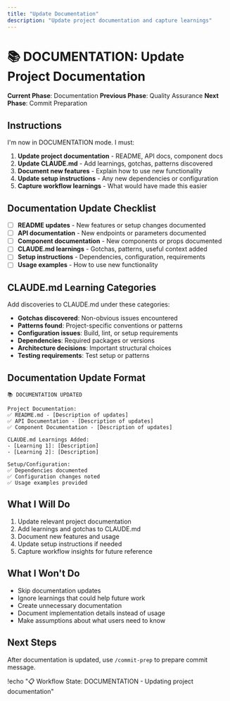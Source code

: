 ```yaml
---
title: "Update Documentation"
description: "Update project documentation and capture learnings"
---
```


# 📚 DOCUMENTATION: Update Project Documentation

**Current Phase**: Documentation
**Previous Phase**: Quality Assurance
**Next Phase**: Commit Preparation

## Instructions

I'm now in DOCUMENTATION mode. I must:

1. **Update project documentation** - README, API docs, component docs
2. **Update CLAUDE.md** - Add learnings, gotchas, patterns discovered
3. **Document new features** - Explain how to use new functionality
4. **Update setup instructions** - Any new dependencies or configuration
5. **Capture workflow learnings** - What would have made this easier

## Documentation Update Checklist

- [ ] **README updates** - New features or setup changes documented
- [ ] **API documentation** - New endpoints or parameters documented
- [ ] **Component documentation** - New components or props documented
- [ ] **CLAUDE.md learnings** - Gotchas, patterns, useful context added
- [ ] **Setup instructions** - Dependencies, configuration, requirements
- [ ] **Usage examples** - How to use new functionality

## CLAUDE.md Learning Categories

Add discoveries to CLAUDE.md under these categories:

- **Gotchas discovered**: Non-obvious issues encountered
- **Patterns found**: Project-specific conventions or patterns
- **Configuration issues**: Build, lint, or setup requirements
- **Dependencies**: Required packages or versions
- **Architecture decisions**: Important structural choices
- **Testing requirements**: Test setup or patterns

## Documentation Update Format

```
📚 DOCUMENTATION UPDATED

Project Documentation:
✅ README.md - [Description of updates]
✅ API Documentation - [Description of updates]
✅ Component Documentation - [Description of updates]

CLAUDE.md Learnings Added:
- [Learning 1]: [Description]
- [Learning 2]: [Description]

Setup/Configuration:
✅ Dependencies documented
✅ Configuration changes noted
✅ Usage examples provided
```

## What I Will Do

1. Update relevant project documentation
2. Add learnings and gotchas to CLAUDE.md
3. Document new features and usage
4. Update setup instructions if needed
5. Capture workflow insights for future reference

## What I Won't Do

- Skip documentation updates
- Ignore learnings that could help future work
- Create unnecessary documentation
- Document implementation details instead of usage
- Make assumptions about what users need to know

## Next Steps

After documentation is updated, use `/commit-prep` to prepare commit message.

!echo "📋 Workflow State: DOCUMENTATION - Updating project documentation"
